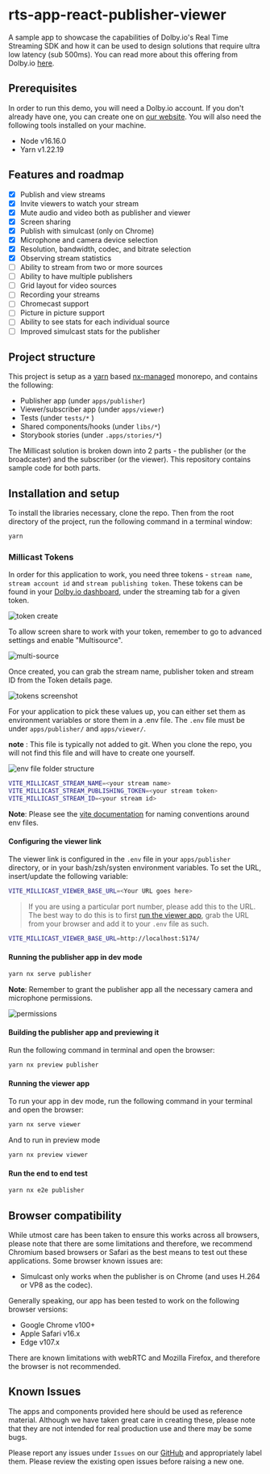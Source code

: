 # rts-app-react-publisher-viewer

A sample app to showcase the capabilities of Dolby.io's Real Time Streaming SDK and how it can be used to design solutions that require ultra low latency (sub 500ms). You can read more about this offering from Dolby.io [here](https://dolby.io/products/real-time-streaming/).

## Prerequisites

In order to run this demo, you will need a Dolby.io account. If you don't already have one, you can create one on [our website](https://dashboard.dolby.io).
You will also need the following tools installed on your machine.

- Node v16.16.0
- Yarn v1.22.19

## Features and roadmap

- [x] Publish and view streams
- [x] Invite viewers to watch your stream
- [x] Mute audio and video both as publisher and viewer
- [x] Screen sharing
- [x] Publish with simulcast (only on Chrome)
- [x] Microphone and camera device selection
- [x] Resolution, bandwidth, codec, and bitrate selection
- [x] Observing stream statistics
- [ ] Ability to stream from two or more sources
- [ ] Ability to have multiple publishers
- [ ] Grid layout for video sources
- [ ] Recording your streams
- [ ] Chromecast support
- [ ] Picture in picture support
- [ ] Ability to see stats for each individual source
- [ ] Improved simulcast stats for the publisher

## Project structure

This project is setup as a [yarn](https://yarnpkg.com/) based [nx-managed](https://nx.dev/) monorepo, and contains the following:

- Publisher app (under `apps/publisher`)
- Viewer/subscriber app (under `apps/viewer`)
- Tests (under `tests/*` )
- Shared components/hooks (under `libs/*`)
- Storybook stories (under `.apps/stories/*`)

The Millicast solution is broken down into 2 parts - the publisher (or the broadcaster) and the subscriber (or the viewer). This repository contains sample code for both parts.

## Installation and setup

To install the libraries necessary, clone the repo. Then from the root directory of the project, run the following command in a terminal window:

```bash
yarn
```

### Millicast Tokens

In order for this application to work, you need three tokens - `stream name`, `stream account id` and `stream publishing token`. These tokens can be found in your [Dolby.io dashboard](https://streaming.dolby.io/#/tokens), under the streaming tab for a given token.

![token create](docs/img/setup_create_new.png)

To allow screen share to work with your token, remember to go to advanced settings and enable "Multisource".

![multi-source](docs/img/token_multi_source.png)

Once created, you can grab the stream name, publisher token and stream ID from the Token details page.

![tokens screenshot](docs/img/tokens.png)

For your application to pick these values up, you can either set them as environment variables or store them in a .env file. The `.env` file must be under `apps/publisher/` and `apps/viewer/`.

**note** : This file is typically not added to git. When you clone the repo, you will not find this file and will have to create one yourself.

![env file folder structure](docs/img/env.png)

```bash
VITE_MILLICAST_STREAM_NAME=<your stream name>
VITE_MILLICAST_STREAM_PUBLISHING_TOKEN=<your stream token>
VITE_MILLICAST_STREAM_ID=<your stream id>
```

**Note**: Please see the [vite documentation](https://vitejs.dev/guide/env-and-mode.html) for naming conventions around env files.

#### Configuring the viewer link

The viewer link is configured in the `.env` file in your `apps/publisher` directory, or in your bash/zsh/systen environment variables. To set the URL, insert/update the following variable:

```bash
VITE_MILLICAST_VIEWER_BASE_URL=<Your URL goes here>
```

> If you are using a particular port number, please add this to the URL. The best way to do this is to first [run the viewer app](#running-the-viewer-app), grab the URL from your browser and add it to your `.env` file as such.


```bash
VITE_MILLICAST_VIEWER_BASE_URL=http://localhost:5174/
```

#### Running the publisher app in dev mode

```bash
yarn nx serve publisher
```

**Note**: Remember to grant the publisher app all the necessary camera and microphone permissions.

![permissions](docs/img/permissions.png)

#### Building the publisher app and previewing it

Run the following command in terminal and open the browser:

```bash
yarn nx preview publisher
```

#### Running the viewer app

To run your app in dev mode, run the following command in your terminal and open the browser:

```bash
yarn nx serve viewer
```

And to run in preview mode

```bash
yarn nx preview viewer
```

#### Run the end to end test

```bash
yarn nx e2e publisher
```

## Browser compatibility

While utmost care has been taken to ensure this works across all browsers, please note that there are some limitations and therefore, we recommend Chromium based browsers or Safari as the best means to test out these applications. Some browser known issues are:

* Simulcast only works when the publisher is on Chrome (and uses H.264 or VP8 as the codec).

Generally speaking, our app has been tested to work on the following browser versions:

- Google Chrome v100+
- Apple Safari v16.x
- Edge v107.x

There are known limitations with webRTC and Mozilla Firefox, and therefore the browser is not recommended.

## Known Issues

The apps and components provided here should be used as reference material. Although we have taken great care in creating these, please note that they are not intended for real production use and there may be some bugs.

Please report any issues under `Issues` on our [GitHub](https://github.com/dolbyio-samples/stream-demo-react-millicast/issues) and appropriately label them. Please review the existing open issues before raising a new one.
